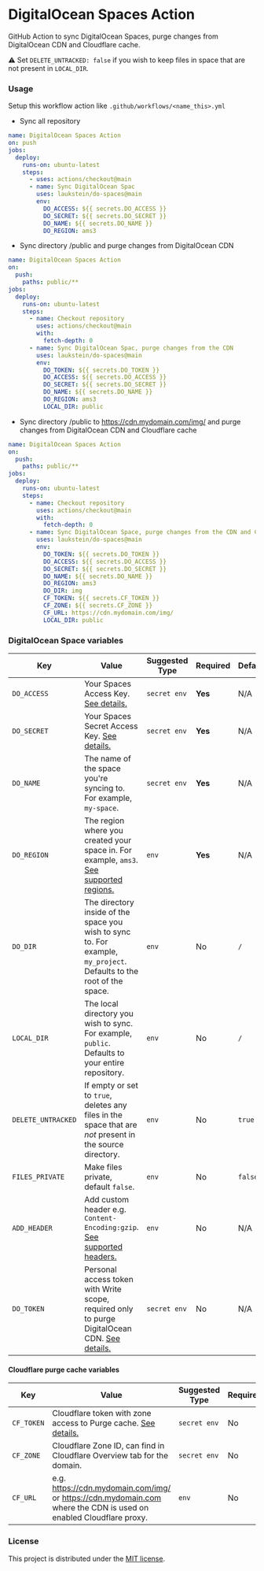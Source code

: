 # DigitalOcean Spaces Action

GitHub Action to sync DigitalOcean Spaces, purge changes from DigitalOcean CDN and Cloudflare cache.

⚠️ Set `DELETE_UNTRACKED: false` if you wish to keep files in space that are not present in `LOCAL_DIR`.


### Usage

Setup this workflow action like `.github/workflows/<name_this>.yml`

* Sync all repository
```yaml
name: DigitalOcean Spaces Action
on: push
jobs:
  deploy:
    runs-on: ubuntu-latest
    steps:
      - uses: actions/checkout@main
      - name: Sync DigitalOcean Spac
        uses: laukstein/do-spaces@main
        env:
          DO_ACCESS: ${{ secrets.DO_ACCESS }}
          DO_SECRET: ${{ secrets.DO_SECRET }}
          DO_NAME: ${{ secrets.DO_NAME }}
          DO_REGION: ams3
```

* Sync directory /public and purge changes from DigitalOcean CDN
```yaml
name: DigitalOcean Spaces Action
on:
  push:
    paths: public/**
jobs:
  deploy:
    runs-on: ubuntu-latest
    steps:
      - name: Checkout repository
        uses: actions/checkout@main
        with:
          fetch-depth: 0
      - name: Sync DigitalOcean Spac, purge changes from the CDN
        uses: laukstein/do-spaces@main
        env:
          DO_TOKEN: ${{ secrets.DO_TOKEN }}
          DO_ACCESS: ${{ secrets.DO_ACCESS }}
          DO_SECRET: ${{ secrets.DO_SECRET }}
          DO_NAME: ${{ secrets.DO_NAME }}
          DO_REGION: ams3
          LOCAL_DIR: public
```

* Sync directory /public to https://cdn.mydomain.com/img/ and purge changes from DigitalOcean CDN and Cloudflare cache
```yaml
name: DigitalOcean Spaces Action
on:
  push:
    paths: public/**
jobs:
  deploy:
    runs-on: ubuntu-latest
    steps:
      - name: Checkout repository
        uses: actions/checkout@main
        with:
          fetch-depth: 0
      - name: Sync DigitalOcean Space, purge changes from the CDN and Cloudflare cache
        uses: laukstein/do-spaces@main
        env:
          DO_TOKEN: ${{ secrets.DO_TOKEN }}
          DO_ACCESS: ${{ secrets.DO_ACCESS }}
          DO_SECRET: ${{ secrets.DO_SECRET }}
          DO_NAME: ${{ secrets.DO_NAME }}
          DO_REGION: ams3
          DO_DIR: img
          CF_TOKEN: ${{ secrets.CF_TOKEN }}
          CF_ZONE: ${{ secrets.CF_ZONE }}
          CF_URL: https://cdn.mydomain.com/img/
          LOCAL_DIR: public
```


### DigitalOcean Space variables

| Key | Value | Suggested Type | Required | Default |
| ------------- | ------------- | ------------- | --------- | --------- |
| `DO_ACCESS` | Your Spaces Access Key. [See details.](https://www.digitalocean.com/community/tutorials/how-to-create-a-digitalocean-space-and-api-key) | `secret env` | **Yes** | N/A |
| `DO_SECRET` | Your Spaces Secret Access Key. [See details.](https://www.digitalocean.com/community/tutorials/how-to-create-a-digitalocean-space-and-api-key) | `secret env` | **Yes** | N/A |
| `DO_NAME` | The name of the space you're syncing to. For example, `my-space`. | `secret env` | **Yes** | N/A |
| `DO_REGION` | The region where you created your space in. For example, `ams3`. [See supported regions.](https://www.digitalocean.com/docs/platform/availability-matrix/) | `env` | **Yes** | N/A |
| `DO_DIR` | The directory inside of the space you wish to sync to. For example, `my_project`. Defaults to the root of the space. | `env` | No | `/` |
| `LOCAL_DIR` | The local directory you wish to sync. For example, `public`. Defaults to your entire repository. | `env` | No | `/` |
| `DELETE_UNTRACKED` | If empty or set to `true`, deletes any files in the space that are *not* present in the source directory. | `env` | No | `true` |
| `FILES_PRIVATE` | Make files private, default `false`. | `env` | No | `false` |
| `ADD_HEADER` | Add custom header e.g. `Content-Encoding:gzip`. [See supported headers.](https://docs.digitalocean.com/products/spaces/how-to/set-file-metadata/) | `env` | No | N/A |
| `DO_TOKEN` | Personal access token with Write scope, required only to purge DigitalOcean CDN. [See details.](https://docs.digitalocean.com/reference/api/create-personal-access-token/)  | `secret env` | No | N/A |

#### Cloudflare purge cache variables

| Key | Value | Suggested Type | Required | Default |
| ------------- | ------------- | ------------- | --------- | --------- |
| `CF_TOKEN` | Cloudflare token with zone access to Purge cache. [See details.](https://developers.cloudflare.com/api/tokens/create/)  | `secret env` | No | N/A |
| `CF_ZONE` | Cloudflare Zone ID, can find in Cloudflare Overview tab for the domain. | `secret env` | No | N/A |
| `CF_URL` | e.g. https://cdn.mydomain.com/img/ or https://cdn.mydomain.com where the CDN is used on enabled Cloudflare proxy. | `env` | No | N/A |


### License

This project is distributed under the [MIT license](LICENSE.md).

